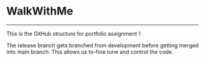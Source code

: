 # WalkWithMe

--------
This is the GitHub structure for portfolio assignment 1

The release branch gets branched from development before getting merged into main branch. This allows us to-fine tune and control the code.
